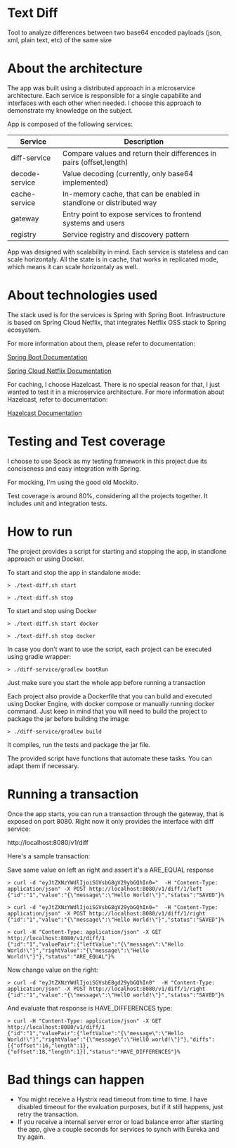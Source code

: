 Text Diff
===================
Tool to analyze differences between two base64 encoded payloads (json, xml, plain text, etc) of the same size

# About the architecture
The app was built using a distributed approach in a microservice architecture. Each service is responsible for a single capabilite and interfaces with each other when needed. I choose this approach to demonstrate my knowledge on the subject.

App is composed of the following services:

| Service  | Description |
| ------------- | ------------- |
| diff-service  |  Compare values and return their differences in pairs (offset,length) |
| decode-service | Value decoding (currently, only base64 implemented)  |
| cache-service  | In-memory cache, that can be enabled in standlone or distributed way  |
| gateway  |  Entry point to expose services to frontend systems and users |
| registry  | Service registry and discovery pattern |

App was designed with scalability in mind. Each service is stateless and can scale horizontaly. All the state is in cache, that works in replicated mode, which means it can scale horizontaly as well.

# About technologies used
The stack used is for the services is Spring with Spring Boot. Infrastructure is based on Spring Cloud Netflix, that integrates Netflix OSS stack to Spring ecosystem.

For more information about them, please refer to documentation:

[Spring Boot Documentation](https://docs.spring.io/spring-boot/docs/current/reference/htmlsingle/)

[Spring Cloud Netflix Documentation](https://cloud.spring.io/spring-cloud-netflix/single/spring-cloud-netflix.html)

For caching, I choose Hazelcast. There is no special reason for that, I just wanted to test it in a microservice architecture. For more information about Hazelcast, refer to documentation:

[Hazelcast Documentation](https://docs.spring.io/spring-boot/docs/current/reference/html/boot-features-hazelcast.html)

# Testing and Test coverage
I choose to use Spock as my testing framework in this project due its conciseness and easy integration with Spring.

For mocking, I'm using the good old Mockito.

Test coverage is around 80%, considering all the projects together. It includes unit and integration tests.

# How to run
The project provides a script for starting and stopping the app, in standlone approach or using Docker.

To start and stop the app in standalone mode:

```shell
> ./text-diff.sh start
```

```shell
> ./text-diff.sh stop
```

To start and stop using Docker

```shell
> ./text-diff.sh start docker
```

```shell
> ./text-diff.sh stop docker
```

In case you don't want to use the script, each project can be executed using gradle wrapper:

```shell
> ./diff-service/gradlew bootRun
```

Just make sure you start the whole app before running a transaction

Each project also provide a Dockerfile that you can build and executed using Docker Engine, with docker compose or manually running docker command. Just keep in mind that you will need to build the project to package the jar before building the image:

```shell
> ./diff-service/gradlew build
```

It compiles, run the tests and package the jar file.

The provided script have functions that automate these tasks. You can adapt them if necessary.

# Running a transaction

Once the app starts, you can run a transaction through the gateway, that is exposed on port 8080. Right now it only provides the interface with diff service:

http://localhost:8080/v1/diff

Here's a sample transaction:

Save same value on left an right and assert it's a ARE_EQUAL response

```shell
> curl -d "eyJtZXNzYWdlIjoiSGVsbG8gV29ybGQhIn0="  -H "Content-Type: application/json" -X POST http://localhost:8080/v1/diff/1/left
{"id":"1","value":"{\"message\":\"Hello World!\"}","status":"SAVED"}%
```

```shell
> curl -d "eyJtZXNzYWdlIjoiSGVsbG8gV29ybGQhIn0="  -H "Content-Type: application/json" -X POST http://localhost:8080/v1/diff/1/right
{"id":"1","value":"{\"message\":\"Hello World!\"}","status":"SAVED"}%
```

```shell
> curl -H "Content-Type: application/json" -X GET http://localhost:8080/v1/diff/1
{"id":"1","valuePair":{"leftValue":"{\"message\":\"Hello World!\"}","rightValue":"{\"message\":\"Hello World!\"}"},"status":"ARE_EQUAL"}%
```

Now change value on the right:

```shell
> curl -d "eyJtZXNzYWdlIjoiSGVsbE8gd29ybGQhIn0"  -H "Content-Type: application/json" -X POST http://localhost:8080/v1/diff/1/right
{"id":"1","value":"{\"message\":\"HellO world!\"}","status":"SAVED"}%
```

And evaluate that response is HAVE_DIFFERENCES type:

```shell
> curl -H "Content-Type: application/json" -X GET http://localhost:8080/v1/diff/1
{"id":"1","valuePair":{"leftValue":"{\"message\":\"Hello World!\"}","rightValue":"{\"message\":\"HellO world!\"}"},"diffs":[{"offset":16,"length":1},{"offset":18,"length":1}],"status":"HAVE_DIFFERENCES"}%
```

# Bad things can happen

* You might receive a Hystrix read timeout from time to time. I have disabled timeout for the evaluation purposes, but if it still happens, just retry the transaction.
* If you receive a internal server error or load balance error after starting the app, give a couple seconds for services to synch with Eureka and try again.
